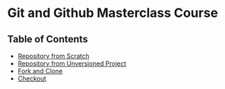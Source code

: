 # Git and Github Masterclass Course

## Table of Contents

- [Repository from Scratch](repoFromScratch/README.md)
- [Repository from Unversioned Project](repoFromExistingSource/README.md)
- [Fork and Clone](forkAndClone/README.md)
- [Checkout](checkout/README.md)

